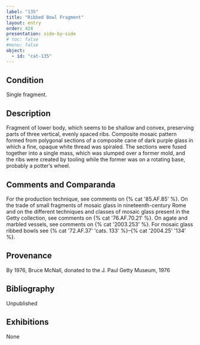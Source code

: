 ```yaml
---
label: "135"
title: "Ribbed Bowl Fragment"
layout: entry
order: 424
presentation: side-by-side
# toc: false
#menu: false 
object:
  - id: "cat-135"
---
```


## Condition

Single fragment.

## Description

Fragment of lower body, which seems to be shallow and convex, preserving parts of three vertical, evenly spaced ribs. Composite mosaic pattern formed from polygonal sections of a composite cane of dark purple glass in which a fine, opaque white thread was spiraled. The sections were fused together into a single mass, which was slumped over a former mold, and the ribs were created by tooling while the former was on a rotating base, probably a potter’s wheel.

## Comments and Comparanda

For the production technique, see comments on {% cat '85.AF.85' %}. On the trade of small fragments of mosaic glass in nineteenth-century Rome and on the different techniques and classes of mosaic glass present in the Getty collection, see comments on {% cat '76.AF.70.21' %}. On agate and marbled vessels, see comments on {% cat '2003.253' %}. For mosaic glass ribbed bowls see {% cat '72.AF.37' 'cats. 133' %}–{% cat '2004.25' '134' %}.

## Provenance

By 1976, Bruce McNall, donated to the J. Paul Getty Museum, 1976

## Bibliography

Unpublished

## Exhibitions

None